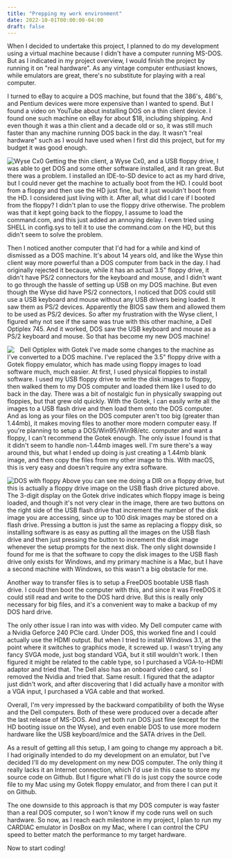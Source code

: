 ```yaml
---
title: "Prepping my work environment"
date: 2022-10-01T00:00:00-04:00
draft: false
---
```

When I decided to undertake this project, I planned to do my development using a virtual machine 
because I didn't have a computer running MS-DOS.  But as I indicated in my project overview, I would
finish the project by running it on "real hardware".  As any vintage computer enthusiast knows, while
emulators are great, there's no substitute for playing with a real computer.  

I turned to eBay to acquire a DOS machine, but found that the 386's, 486's, and Pentium devices were 
more expensive than I wanted to spend.  But I found a video on YouTube about installing DOS on a thin
client device.  I found one such machine on eBay for about $18, including shipping.  And even though it was a thin client and a decade old or so, it was still much faster than any machine running DOS back in the day.  It wasn't "real hardware" such as I would have used when I first did this project, but for my budget it was good enough.


![Wyse Cx0](/IMG_1059.jpg)
Getting the thin client, a Wyse Cx0, and a USB floppy drive, I was able to get DOS and some other software installed, and it ran great.  But there was a problem.  I installed an IDE-to-SD device to act as my hard drive, but I could never get the machine to actually boot from the HD.  I could boot from a floppy and then use the HD just fine, but it just wouldn't boot from the HD.  I considered just living with it.  After all, what did I care if I booted from the floppy?  I didn't plan to use the floppy drive otherwise.  The problem was that it kept going back to the floppy, I assume to load the command.com, and this just added an annoying delay.  I even tried using SHELL in config.sys to tell it to use the command.com on the HD, but this didn't seem to solve the problem.

Then I noticed another computer that I'd had for a while and kind of dismissed as a DOS machine.  It's about 14 years old, and like the Wyse thin client way more powerful than a DOS computer from back in the day.  I had originally rejected it because, while it has an actual 3.5" floppy drive, it didn't have PS/2 connectors for the keyboard and mouse, and I didn't want to go through the hassle of setting up USB on my DOS machine.  But even though the Wyse did have PS/2 connectors, I noticed that DOS could still use a USB keyboard and mouse without any USB drivers being loaded.  It saw them as PS/2 devices.  Apparently the BIOS saw them and allowed them to be used as PS/2 devices.  So after my frustration with the Wyse client, I figured why not see if the same was true with this other machine, a Dell Optiplex 745.  And it worked, DOS saw the USB keyboard and mouse as a PS/2 keyboard and mouse.  So that has become my new DOS machine!

<img src="/IMG_1062.jpg" align=left style="padding-right: 10px">Dell Optiplex with Gotek</img>
I've made some changes to the machine as I've converted to a DOS machine.  I've replaced the 3.5" floppy drive with a Gotek floppy emulator, which has made using floppy images to load software much, much easier.  At first, I used physical floppies to install software.  I used my USB floppy drive to 
write the disk images to floppy, then walked them to my DOS computer and loaded them like I used to do back in the day.  There was a bit of nostalgic fun in physically swapping out floppies, but that grew old quickly.  With the Gotek, I can easily write all the images to a USB flash drive and then load them onto the DOS computer.  And as long as your files on the DOS computer aren't too big (greater than 1.44mb), it makes moving files to another more modern computer easy.  If you're planning to setup a DOS/Win95/Win98/etc. computer and want a floppy, I can't recommend the Gotek enough.  The only issue I found is that it didn't seem to handle non-1.44mb images well.  I'm sure there's a way around this, but what I ended up doing is just creating a 1.44mb blank image, and then copy the files from my other image to this.  With macOS, this is very easy and doesn't require any extra software.

![DOS with floppy](/IMG_1061.jpg)
Above you can see me doing a DIR on a floppy drive, but this is actually a floppy drive image on the USB flash drive pictured above.  The 3-digit display on the Gotek drive indicates which floppy image is being loaded, and though it's not very clear in the image, there are two buttons on the right side of the USB flash drive that increment the number of the disk image you are accessing, since up to 100 disk images may be stored on a flash drive.  Pressing a button is just the same as replacing a floppy disk, so installing software is as easy as putting all the images on the USB flash drive and then just pressing the button to increment the disk image whenever the setup prompts for the next disk.  The only slight downside I found for me is that the software to copy the disk images to the USB flash drive only exists for Windows, and my primary machine is a Mac, but I have a second machine with Windows, so this wasn't a big obstacle for me.

Another way to transfer files is to setup a FreeDOS bootable USB flash drive.  I could then boot the computer with this, and since it was FreeDOS it could still read and write to the DOS hard drive.  But this is really only necessary for big files, and it's a convenient way to make a backup of my DOS hard drive.  

The only other issue I ran into was with video.  My Dell computer came with a Nvidia Geforce 240 PCIe card.  Under DOS, this worked fine and I could actually use the HDMI output.  But when I tried to install Windows 3.1, at the point where it switches to graphics mode, it screwed up.  I wasn't trying any fancy SVGA mode, just bog standard VGA, but it still wouldn't work.  I then figured it might be related to the cable type, so I purchased a VGA-to-HDMI adaptor and tried that.  The Dell also has an onboard video card, so I removed the Nvidia and tried that.  Same result.  I figured that the adaptor just didn't work, and after discovering that I did actually have a monitor with a VGA input, I purchased a VGA cable and that worked.  

Overall, I'm very impressed by the backward compatibility of both the Wyse and the Dell computers.  Both of these were produced over a decade after the last release of MS-DOS.  And yet both run DOS just fine (except for the HD booting issue on the Wyse), and even enable DOS to use more modern hardware like the USB keyboard/mice and the SATA drives in the Dell.

As a result of getting all this setup, I am going to change my approach a bit.  I had originally intended to do my development on an emulator, but I've decided I'll do my development on my new DOS computer.  The only thing it really lacks it an Internet connection, which I'd use in this case to store my source code on Github.  But I figure what I'll do is just copy the source code file to my Mac using my Gotek floppy emulator, and from there I can put it on Github.

The one downside to this approach is that my DOS computer is way faster than a real DOS computer, so I won't know if my code runs well on such hardware.  So now, as I reach each milestone in my project, I plan to run my CARDIAC emulator in DosBox on my Mac, where I can control the CPU speed to better match the performance to my target hardware.

Now to start coding!